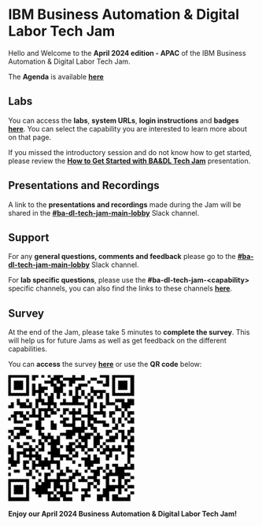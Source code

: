 # IBM Business Automation & Digital Labor Tech Jam

Hello and Welcome to the **April 2024 edition - APAC** of the IBM Business Automation & Digital Labor Tech Jam. 

The **Agenda** is available **[here](https://github.com/IBM/ba-dl-tech-jam/blob/main/Agenda/%5BBA%26DL%20Tech%20Jam%202023.04.23%5D%20APAC%20Agenda.pdf)**

<!--
| [APAC Agenda](/Agenda/%5BCP4BA%20Tech%20Jam%202022.10.25%5D%20APAC%20Agenda.pdf) | [EMEA Agenda](/Agenda/%5BCP4BA%20Tech%20Jam%202022.10.25%5D%20EMEA%20Agenda.pdf) | [Americas Agenda](/Agenda/%5BCP4BA%20Tech%20Jam%202022.10.25%5D%20Americas%20Agenda.pdf) |
| ------------------------------------------------------------ | ------------------------------------------------------------ | ------------------------------------------------------------ |
-->

## Labs

You can access the **labs**, **system URLs**, **login instructions** and **badges** **[here](/Labs.md)**. You can select the capability you are interested to learn more about on that page.

If you missed the introductory session and do not know how to get started, please review the **[How to Get Started with BA&DL Tech Jam](/Agenda/How%20to%20Get%20Started%20with%20BA%20%26%20DL%20Tech%20Jam.pdf)** presentation.

## Presentations and Recordings

A link to the **presentations and recordings** made during the Jam will be shared in the **[#ba-dl-tech-jam-main-lobby](https://ibm.enterprise.slack.com/archives/C06RSMQ7WBH)** Slack channel.

## Support

For any **general questions, comments and feedback** please go to the **[#ba-dl-tech-jam-main-lobby](https://ibm.enterprise.slack.com/archives/C06RSMQ7WBH)** Slack channel.

For **lab specific questions**, please use the **#ba-dl-tech-jam-\<capability\>** specific channels, you can also find the links to these channels **[here](/Labs.md)**.  

## Survey

At the end of the Jam, please take 5 minutes to **complete the survey**. This will help us for future Jams as well as get feedback on the different capabilities.

You can **access** the survey **[here](https://www.surveymonkey.com/r/BADLTechJam2024)** or use the **QR code** below:

![Survey QR Code](QR_code_BADLTechJam2024.png)

**Enjoy our April 2024 Business Automation & Digital Labor Tech Jam!**
